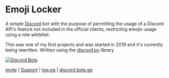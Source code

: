 # Emoji Locker

A simple [Discord](https://discord.com) bot with the purpose of permitting the usage of a Discord API's feature not included in the official clients, restricting emojis usage using a role whitelist.


This was one of my first projects and was started in 2019 and it's currently being rewritten. Written using the [discord.py](https://github.com/Rapptz/discord.py) library

[![Discord Bots](https://top.gg/api/widget/609087387695316992.svg)](https://top.gg/bot/609087387695316992)


[Invite](https://discord.com/oauth2/authorize?client_id=609087387695316992&permissions=1074023488&scope=bot%20applications.commands) | [Support](https://discord.gg) | [top.gg](https://top.gg/bot/609087387695316992) | [discord.bots.gg](https://discord.bots.gg/bots/609087387695316992)